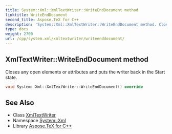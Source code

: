 ```yaml
---
title: System::Xml::XmlTextWriter::WriteEndDocument method
linktitle: WriteEndDocument
second_title: Aspose.TeX for C++
description: 'System::Xml::XmlTextWriter::WriteEndDocument method. Closes any open elements or attributes and puts the writer back in the Start state in C++.'
type: docs
weight: 2700
url: /cpp/system.xml/xmltextwriter/writeenddocument/
---
```

## XmlTextWriter::WriteEndDocument method


Closes any open elements or attributes and puts the writer back in the Start state.

```cpp
void System::Xml::XmlTextWriter::WriteEndDocument() override
```


## See Also

* Class [XmlTextWriter](../)
* Namespace [System::Xml](../../)
* Library [Aspose.TeX for C++](../../../)
